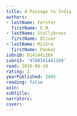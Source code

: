 ```yaml
---
title: A Passage to India
authors:
- lastName: Forster
  firstName: E.M.
- lastName: Stallybrass
  firstName: Oliver
- lastName: Mishra
  firstName: Pankaj
isbn10: 014144116X
isbn13: '9780141441160'
read: 2016-06-10
rating: 2
yearPublished: 2005
reading: false
asin:
subtitle:
narrators:
cover:
---
```

